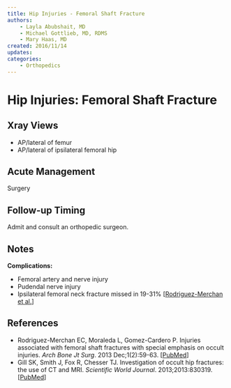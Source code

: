 ```yaml
---
title: Hip Injuries - Femoral Shaft Fracture
authors:
    - Layla Abubshait, MD
    - Michael Gottlieb, MD, RDMS
    - Mary Haas, MD
created: 2016/11/14
updates:
categories:
    - Orthopedics
---
```


# Hip Injuries: Femoral Shaft Fracture

## Xray Views

- AP/lateral of femur 
- AP/lateral of ipsilateral femoral hip

## Acute Management

Surgery

## Follow-up Timing

Admit and consult an orthopedic surgeon.

## Notes

**Complications:**

- Femoral artery and nerve injury
- Pudendal nerve injury
- Ipsilateral femoral neck fracture missed in 19-31% [[Rodriguez-Merchan et al.](https://www.ncbi.nlm.nih.gov/pubmed/?term=25207289)]

## References
- Rodriguez-Merchan EC, Moraleda L, Gomez-Cardero P. Injuries associated with femoral shaft fractures with special emphasis on occult injuries. _Arch Bone Jt Surg_. 2013 Dec;1(2):59-63. [[PubMed](https://www.ncbi.nlm.nih.gov/pubmed/?term=25207289)]
- Gill SK, Smith J, Fox R, Chesser TJ. Investigation of occult hip fractures: the use of CT and MRI. _Scientific World Journal_. 2013;2013:830319. [[PubMed](https://www.ncbi.nlm.nih.gov/pubmed/?term=23476147)] 
